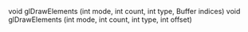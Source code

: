 void glDrawElements (int mode, int count, int type, Buffer indices)
void glDrawElements (int mode, int count, int type, int offset)
